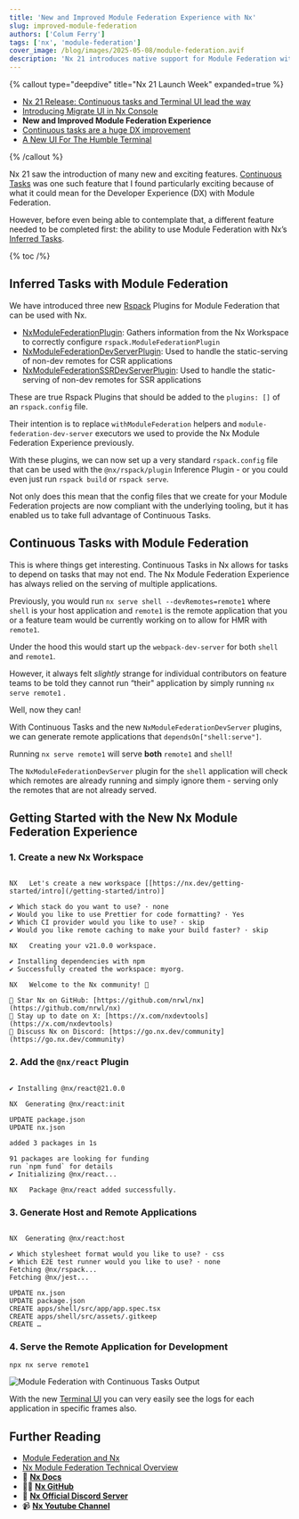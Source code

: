 ```yaml
---
title: 'New and Improved Module Federation Experience with Nx'
slug: improved-module-federation
authors: ['Colum Ferry']
tags: ['nx', 'module-federation']
cover_image: /blog/images/2025-05-08/module-federation.avif
description: 'Nx 21 introduces native support for Module Federation with Inferred Tasks and Continuous Tasks, enabling streamlined Rspack configs and seamless multi-app serving for improved developer experience.'
---
```


{% callout type="deepdive" title="Nx 21 Launch Week" expanded=true %}

- [Nx 21 Release: Continuous tasks and Terminal UI lead the way](/blog/nx-21-release)
- [Introducing Migrate UI in Nx Console](/blog/migrate-ui)
- **New and Improved Module Federation Experience**
- [Continuous tasks are a huge DX improvement](/blog/nx-21-continuous-tasks)
- [A New UI For The Humble Terminal](/blog/nx-21-terminal-ui)

{% /callout %}

Nx 21 saw the introduction of many new and exciting features. [Continuous Tasks](/reference/project-configuration#continuous) was one such feature that I found particularly exciting because of what it could mean for the Developer Experience (DX) with Module Federation.

However, before even being able to contemplate that, a different feature needed to be completed first: the ability to use Module Federation with Nx’s [Inferred Tasks](/concepts/inferred-tasks).

{% toc /%}

## Inferred Tasks with Module Federation

We have introduced three new [Rspack](https://rspack.dev) Plugins for Module Federation that can be used with Nx.

- [NxModuleFederationPlugin](/nx-api/module-federation/documents/nx-module-federation-plugin): Gathers information from the Nx Workspace to correctly configure `rspack.ModuleFederationPlugin`
- [NxModuleFederationDevServerPlugin](/nx-api/module-federation/documents/nx-module-federation-dev-server-plugin): Used to handle the static-serving of non-dev remotes for CSR applications
- [NxModuleFederationSSRDevServerPlugin](/nx-api/module-federation/documents/nx-module-federation-dev-server-plugin#server-side-rendering): Used to handle the static-serving of non-dev remotes for SSR applications

These are true Rspack Plugins that should be added to the `plugins: []` of an `rspack.config` file.

Their intention is to replace `withModuleFederation` helpers and `module-federation-dev-server` executors we used to provide the Nx Module Federation Experience previously.

With these plugins, we can now set up a very standard `rspack.config` file that can be used with the `@nx/rspack/plugin` Inference Plugin - or you could even just run `rspack build` or `rspack serve`.

Not only does this mean that the config files that we create for your Module Federation projects are now compliant with the underlying tooling, but it has enabled us to take full advantage of Continuous Tasks.

## Continuous Tasks with Module Federation

This is where things get interesting. Continuous Tasks in Nx allows for tasks to depend on tasks that may not end. The Nx Module Federation Experience has always relied on the serving of multiple applications.

Previously, you would run `nx serve shell --devRemotes=remote1` where `shell` is your host application and `remote1` is the remote application that you or a feature team would be currently working on to allow for HMR with `remote1`.

Under the hood this would start up the `webpack-dev-server` for both `shell` and `remote1`.

However, it always felt _slightly_ strange for individual contributors on feature teams to be told they cannot run “their" application by simply running `nx serve remote1` .

Well, now they can!

With Continuous Tasks and the new `NxModuleFederationDevServer` plugins, we can generate remote applications that `dependsOn["shell:serve"]`.

Running `nx serve remote1` will serve **both** `remote1` and `shell`!

The `NxModuleFederationDevServer` plugin for the `shell` application will check which remotes are already running and simply ignore them - serving only the remotes that are not already served.

## Getting Started with the New Nx Module Federation Experience

### 1. Create a new Nx Workspace

```plaintext {% command="npx create-nx-workspace@latest myorg" path="~/" %}

NX   Let's create a new workspace [[https://nx.dev/getting-started/intro](/getting-started/intro)]

✔ Which stack do you want to use? · none
✔ Would you like to use Prettier for code formatting? · Yes
✔ Which CI provider would you like to use? · skip
✔ Would you like remote caching to make your build faster? · skip

NX   Creating your v21.0.0 workspace.

✔ Installing dependencies with npm
✔ Successfully created the workspace: myorg.

NX   Welcome to the Nx community! 👋

🌟 Star Nx on GitHub: [https://github.com/nrwl/nx](https://github.com/nrwl/nx)
📢 Stay up to date on X: [https://x.com/nxdevtools](https://x.com/nxdevtools)
💬 Discuss Nx on Discord: [https://go.nx.dev/community](https://go.nx.dev/community)

```

### 2. Add the `@nx/react` Plugin

```plaintext {% command="npx nx add @nx/react" path="~/myorg" %}

✔ Installing @nx/react@21.0.0

NX  Generating @nx/react:init

UPDATE package.json
UPDATE nx.json

added 3 packages in 1s

91 packages are looking for funding
run `npm fund` for details
✔ Initializing @nx/react...

NX   Package @nx/react added successfully.

```

### 3. Generate Host and Remote Applications

```plaintext {% command="npx nx g @nx/react:host apps/shell --remotes=remote1,remote2 --bundler=rspack" path="~/myorg" %}

NX  Generating @nx/react:host

✔ Which stylesheet format would you like to use? · css
✔ Which E2E test runner would you like to use? · none
Fetching @nx/rspack...
Fetching @nx/jest...

UPDATE nx.json
UPDATE package.json
CREATE apps/shell/src/app/app.spec.tsx
CREATE apps/shell/src/assets/.gitkeep
CREATE …

```

### 4. Serve the Remote Application for Development

`npx nx serve remote1`

![Module Federation with Continuous Tasks Output](/blog/images/2025-05-08/module-federation-continuous-tasks.avif)

With the new [Terminal UI](/recipes/running-tasks/terminal-ui) you can very easily see the logs for each application in specific frames also.

## Further Reading

- [Module Federation and Nx](/technologies/module-federation/concepts/module-federation-and-nx)
- [Nx Module Federation Technical Overview](/technologies/module-federation/concepts/nx-module-federation-technical-overview)
- 🧠 [**Nx Docs**](/getting-started/intro)
- 👩‍💻 [**Nx GitHub**](https://github.com/nrwl/nx)
- 💬 [**Nx Official Discord Server**](https://go.nx.dev/community)
- 📹 [**Nx Youtube Channel**](https://www.youtube.com/@nxdevtools)
